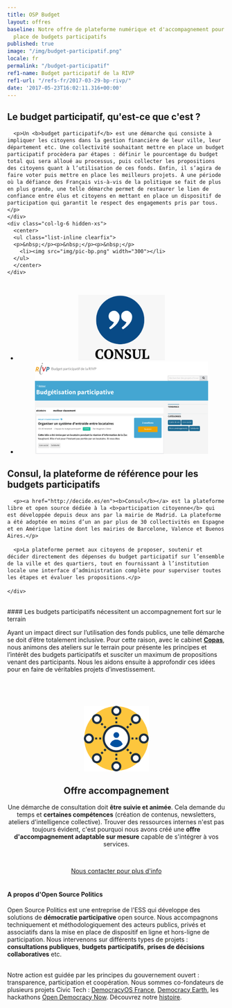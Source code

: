 ```yaml
---
title: OSP Budget
layout: offres
baseline: Notre offre de plateforme numérique et d'accompagnement pour la mise en
  place de budgets participatifs
published: true
image: "/img/budget-participatif.png"
locale: fr
permalink: "/budget-participatif"
ref1-name: Budget participatif de la RIVP
ref1-url: "/refs-fr/2017-03-29-bp-rivp/"
date: '2017-05-23T16:02:11.316+00:00'
---
```

<!-- definition -->
<div>
  <div class="row">
    <div class="col-lg-6">
      <h2>Le budget participatif, qu'est-ce que c'est ?</h2>

      <p>Un <b>budget participatif</b> est une démarche qui consiste à impliquer les citoyens dans la gestion financière de leur ville, leur département etc. Une collectivité souhaitant mettre en place un budget participatif procèdera par étapes : définir le pourcentage du budget total qui sera alloué au processus, puis collecter les propositions des citoyens quant à l’utilisation de ces fonds. Enfin, il s’agira de faire voter puis mettre en place les meilleurs projets. À une période où la défiance des Français vis-à-vis de la politique se fait de plus en plus grande, une telle démarche permet de restaurer le lien de confiance entre élus et citoyens en mettant en place un dispositif de participation qui garantit le respect des engagements pris par tous.</p>
    </div>
    <div class="col-lg-6 hidden-xs">
      <center>
      <ul class="list-inline clearfix">
      <p>&nbsp;</p><p>&nbsp;</p><p>&nbsp;</p>
        <li><img src="img/pic-bp.png" width="300"></li>
      </ul>  
      </center>
    </div>
  </div>
</div>
<!-- fin -->
<br>
<!-- outils dispos -->
<div>
  <div class="row">
    <div class="col-lg-6">
      <center>
        <ul class="list-inline clearfix">
          <li><img src="img/consul.png" width="200"></li>
          <li><img src="img/consul-capture.png" width="400"></li>
        </ul>
      </center>
    </div>
    <div class="col-lg-6">
      <h2>Consul, la plateforme de référence pour les budgets participatifs</h2>

      <p><a href="http://decide.es/en"><b>Consul</b></a> est la plateforme libre et open source dédiée à la <b>participation citoyenne</b> qui est développée depuis deux ans par la mairie de Madrid. La plateforme a été adoptée en moins d’un an par plus de 30 collectivités en Espagne et en Amérique latine dont les mairies de Barcelone, Valence et Buenos Aires.</p>

      <p>La plateforme permet aux citoyens de proposer, soutenir et décider directement des dépenses du budget participatif sur l’ensemble de la ville et des quartiers, tout en fournissant à l’institution locale une interface d’administration complète pour superviser toutes les étapes et évaluer les propositions.</p>

    </div>
  </div>
</div>
<!-- fin -->
<br>
#### Les budgets participatifs nécessitent un accompagnement fort sur le terrain

Ayant un impact direct sur l’utilisation des fonds publics, une telle démarche se doit d’être totalement inclusive. Pour cette raison, avec le cabinet  **[Copas](http://copas.coop/)**, nous animons des ateliers sur le terrain pour présente les principes et l’intérêt des budgets participatifs et susciter un maximum de propositions venant des participants. Nous les aidons ensuite à approfondir ces idées pour en faire de véritables projets d’investissement.

<br>
<!-- offre accompagnement -->
<p>&nbsp;</p>
<div style="border-radius:2px;">
    <div class="row">
      <div class="col-lg-3">
        <center><img src="img/accompagnement-orange.png" width="150"></center>
      </div>
      <div class="col-lg-9">
        <center>
        <h2>Offre accompagnement</h2>
          <p>Une démarche de consultation doit <b>être suivie et animée</b>. Cela demande du temps et <b>certaines compétences</b> (création de contenus, newsletters, ateliers d'intelligence collective). Trouver des ressources internes n'est pas toujours évident, c'est pourquoi nous avons créé une <b>offre d'accompagnement adaptable sur mesure</b> capable de s'intégrer à vos services.</p>
        </center>
      </div>
    </div>
</div>
<p>&nbsp;</p>
<center><a href="{{ site.baseurl }}/fr/accueil#contact" class="btn btn-primary">Nous contacter pour plus d'info</a></center>
<br>
<!-- fin -->

<div class="well">
<h4>A propos d'Open Source Politics</h4>

Open Source Politics est une entreprise de l'ESS qui développe des solutions de <b>démocratie participative</b> open source. Nous accompagnons techniquement et méthodologiquement des acteurs publics, privés et associatifs dans la mise en place de dispositif en ligne et hors-ligne de participation. Nous intervenons sur différents types de projets : <b>consultations publiques</b>, <b>budgets participatifs</b>, <b>prises de décisions collaboratives</b> etc.

<br>
Notre action est guidée par les principes du gouvernement ouvert : transparence, participation et coopération. Nous sommes co-fondateurs de plusieurs projets Civic Tech : <a href="http://democracyos.eu" target="blank">DemocracyOS France</a>, <a href="http://democracy.earth" target="blank">Democracy Earth</a>, les hackathons <a href="http://opendemocracynow.net" target="blank">Open Democracy Now</a>. Découvrez notre <a href="https://medium.com/open-source-politics/notre-histoire-c61bbec90334#.bmus5b392" target="blank">histoire</a>.
</div>